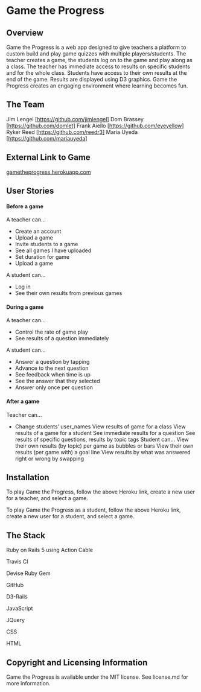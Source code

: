 # Game the Progress


## Overview

Game the Progress is a web app designed to give teachers a platform to custom build and play game quizzes with multiple players/students. The teacher creates a game, the students log on to the game and play along as a class. The teacher has immediate access to results on specific students and for the whole class. Students have access to their own results at the end of the game. Results are displayed using D3 graphics. Game the Progress creates an engaging environment where learning becomes fun.


## The Team

Jim Lengel [https://github.com/jimlengel]
Dom Brassey [https://github.com/domlet]
Frank Aiello [https://github.com/eyeyellow]
Ryker Reed [https://github.com/reedr3]
Maria Uyeda [https://github.com/mariauyeda]


## External Link to Game

[gametheprogress.herokuapp.com](http://gametheprogress.herokuapp.com/)


## User Stories

#### Before a game

A teacher can...
- Create an account
- Upload a game
- Invite students to a game
- See all games I have uploaded
- Set duration for game
- Upload a game

A student can...
- Log in
- See their own results from previous games


#### During a game

A teacher can...
- Control the rate of game play
- See results of a question immediately

A student can...
- Answer a question by tapping
- Advance to the next question
- See feedback when time is up
- See the answer that they selected
- Answer only once per question

#### After a game
Teacher can…
 -  Change students’ user_names
View results of game for a class
View results of a game for a student
See immediate results for a question
See results of specific questions, results by topic tags
Student can...
View their own results (by topic) per game as bubbles or bars
View their own results (per game with) a goal line
View results by what was answered right or wrong by swapping 


## Installation

To play Game the Progress, follow the above Heroku link, create a new user for a teacher, and select a game.

To play Game the Progress as a student, follow the above Heroku link, create a new user for a student, and select a game.


## The Stack

Ruby on Rails 5
using Action Cable

Travis CI

Devise Ruby Gem 

GitHub

D3-Rails

JavaScript

JQuery

CSS

HTML


## Copyright and Licensing Information

Game the Progress is available under the MIT license. See license.md for more information.





